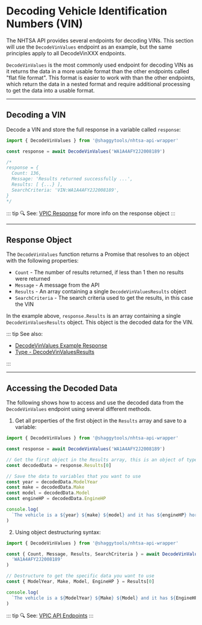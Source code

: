 # Decoding Vehicle Identification Numbers (VIN)

The NHTSA API provides several endpoints for decoding VINs. This section will use the
`DecodeVinValues` endpoint as an example, but the same principles apply to all DecodeVinXXX
endpoints.

`DecodeVinValues` is the most commonly used endpoint for decoding VINs as it returns
the data in a more usable format than the other endpoints called "flat file format". This format
is easier to work with than the other endpoints, which return the data in a nested format and
require additional processing to get the data into a usable format.

---

## Decoding a VIN

Decode a VIN and store the full response in a variable called `response`:

```typescript
import { DecodeVinValues } from '@shaggytools/nhtsa-api-wrapper'

const response = await DecodeVinValues('WA1A4AFY2J2008189')

/*
response = {
  Count: 136,
  Message: 'Results returned successfully ...',
  Results: [ {...} ],
  SearchCriteria: 'VIN:WA1A4AFY2J2008189',
}
*/
```

::: tip :mag: See: [VPIC Response](../api/vpic-api-response) for more info on the response object
:::

---

## Response Object

The `DecodeVinValues` function returns a Promise that resolves to an object with the following
properties:

- `Count` - The number of results returned, if less than 1 then no results were returned
- `Message` - A message from the API
- `Results` - An array containing a single `DecodeVinValuesResults` object
- `SearchCriteria` - The search criteria used to get the results, in this case the VIN

In the example above, `response.Results` is an array containing a single `DecodeVinValuesResults`
object. This object is the decoded data for the VIN.

::: tip See also:

- [DecodeVinValues Example Response](../api/endpoints/decode-vin-values#returns)
- [Type - DecodeVinValuesResults](../typedoc/modules/api_endpoints_DecodeVinValues#decodevinvaluesresults)

:::

---

## Accessing the Decoded Data

The following shows how to access and use the decoded data from the `DecodeVinValues` endpoint using
several different methods.

1. Get all properties of the first object in the `Results` array and save to a variable:

```typescript
import { DecodeVinValues } from '@shaggytools/nhtsa-api-wrapper'

const response = await DecodeVinValues('WA1A4AFY2J2008189')

// Get the first object in the Results array, this is an object of type DecodeVinValuesResults
const decodedData = response.Results[0]

// Save the data to variables that you want to use
const year = decodedData.ModelYear
const make = decodedData.Make
const model = decodedData.Model
const engineHP = decodedData.EngineHP

console.log(
  `The vehicle is a ${year} ${make} ${model} and it has ${engineHP} horsepower.`
)
```

2. Using object destructuring syntax:

```typescript
import { DecodeVinValues } from '@shaggytools/nhtsa-api-wrapper'

const { Count, Message, Results, SearchCriteria } = await DecodeVinValues(
  'WA1A4AFY2J2008189'
)

// Destructure to get the specific data you want to use
const { ModelYear, Make, Model, EngineHP } = Results[0]

console.log(
  `The vehicle is a ${ModelYear} ${Make} ${Model} and it has ${EngineHP} horsepower.`
)
```

::: tip :mag: See: [VPIC API Endpoints](../api/#vpic-api-endpoints)
:::

